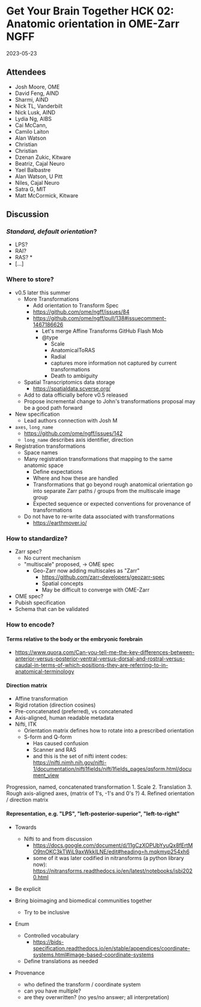 # Get Your Brain Together HCK 02: Anatomic orientation in OME-Zarr NGFF

2023-05-23

## Attendees

- Josh Moore, OME
- David Feng, AIND
- Sharmi, AIND
- Nick TL, Vanderbilt
- Nick Lusk, AIND
- Lydia Ng, AIBS
- Cai McCann,
- Camilo Laiton
- Alan Watson
- Christian
- Christian
- Dzenan Zukic, Kitware
- Beatriz, Cajal Neuro
- Yael Balbastre
- Alan Watson, U Pitt
- Niles, Cajal Neuro
- Satra G, MIT
- Matt McCormick, Kitware

## Discussion

### *Standard, default orientation*?

- LPS?
- RAI?
- RAS? *
- [...]

### Where to store?

- v0.5 later this summer
    - More Transformations
        - Add orientation to Transform Spec
        - https://github.com/ome/ngff/issues/84
        - https://github.com/ome/ngff/pull/138#issuecomment-1467186626
            - Let's merge Affine Transforms GitHub Flash Mob
            - @type
                - Scale
                - AnatomicalToRAS
                - Radial
                - captures more information not captured by current transformations
                - Death to ambiguity
    - Spatial Transcriptomics data storage
        - https://spatialdata.scverse.org/
    - Add to data officially before v0.5 released
    - Propose incremental change to John's transformations proposal may be a good path forward
- New specification
    - Lead authors connection with Josh M
- `axes`, `long_name`
    - https://github.com/ome/ngff/issues/142
    - `long_name` describes axis identifier, direction
- Registration transformations
    - Space names
    - Many registration transformations that mapping to the same anatomic space
        - Define expectations
        - Where and how these are handled
        - Transformations that go beyond rough anatomical orientation go into separate Zarr paths / groups from the multiscale image group
        - Expected sequence or expected conventions for provenance of transformations
    - Do not have to re-write data associated with transformations
        - https://earthmover.io/

### How to standardize?

- Zarr spec?
    - No current mechanism
    - "multiscale" proposed, -> OME spec
        - Geo-Zarr now adding multiscales as "Zarr"
            - https://github.com/zarr-developers/geozarr-spec
            - Spatial concepts
            - May be difficult to converge with OME-Zarr
- OME spec?
- Pubish specification
- Schema that can be validated

### How to encode?

#### Terms relative to the body or the embryonic forebrain 

- https://www.quora.com/Can-you-tell-me-the-key-differences-between-anterior-versus-posterior-ventral-versus-dorsal-and-rostral-versus-caudal-in-terms-of-which-positions-they-are-referring-to-in-anatomical-terminology

#### Direction matrix

- Affine transformation
- Rigid rotation (direction cosines)
- Pre-concatenated (preferred), vs concatenated
- Axis-aligned, human readable metadata
- Nifti, ITK
    - Orientation matrix defines how to rotate into a prescribed orientation
    - S-form and Q-form
        - Has caused confusion
        - Scanner and RAS
        - and this is the set of nifti intent codes: https://nifti.nimh.nih.gov/nifti-1/documentation/nifti1fields/nifti1fields_pages/qsform.html/document_view

Progression, named, concatenated transformation
    1. Scale
    2. Translation
    3. Rough axis-aligned axes, (matrix of 1's, -1's and 0's ?)
    4. Refined orientation / direction matrix

#### Representation, e.g. "LPS", "left-posterior-superior", "left-to-right"

- Towards
    - Nifti to and from discussion
        - https://docs.google.com/document/d/11gCzXOPUbYyuQx8fErtMO9tnOKC3kTWiL9axWkkILNE/edit#heading=h.mqkmyp254xh6
        - some of it was later codified in nitransforms (a python library now): https://nitransforms.readthedocs.io/en/latest/notebooks/isbi2020.html

- Be explicit
- Bring bioimaging and biomedical communities together
    - Try to be inclusive
- Enum
    - Controlled vocabulary
        - https://bids-specification.readthedocs.io/en/stable/appendices/coordinate-systems.html#image-based-coordinate-systems
    - Define translations as needed
- Provenance
    - who defined the transform / coordinate system
    - can you have multiple?
    - are they overwritten? (no yes/no answer; all interpretation)
